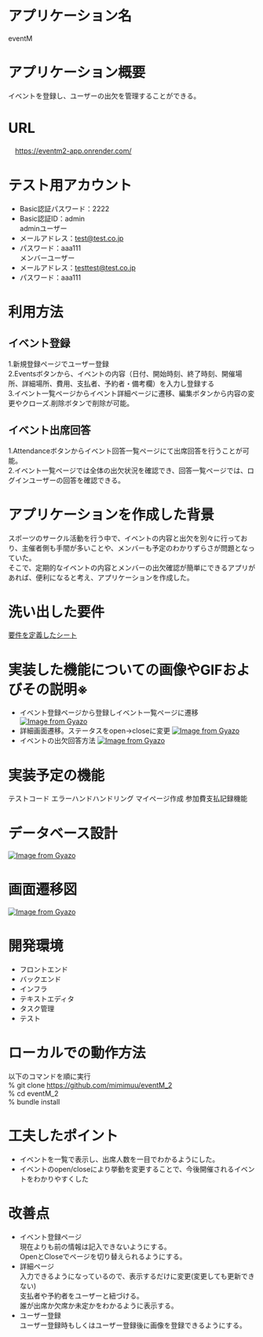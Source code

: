 # アプリケーション名
  eventM
# アプリケーション概要
  イベントを登録し、ユーザーの出欠を管理することができる。
# URL
　https://eventm2-app.onrender.com/
# テスト用アカウント
- Basic認証パスワード：2222
- Basic認証ID：admin  
adminユーザー
- メールアドレス：test@test.co.jp
- パスワード：aaa111  
メンバーユーザー
- メールアドレス：testtest@test.co.jp
- パスワード：aaa111
# 利用方法
## イベント登録
  1.新規登録ページでユーザー登録  
  2.Eventsボタンから、イベントの内容（日付、開始時刻、終了時刻、開催場所、詳細場所、費用、支払者、予約者・備考欄）を入力し登録する  
  3.イベント一覧ページからイベント詳細ページに遷移、編集ボタンから内容の変更やクローズ.削除ボタンで削除が可能。
## イベント出席回答
  1.Attendanceボタンからイベント回答一覧ページにて出席回答を行うことが可能。  
  2.イベント一覧ページでは全体の出欠状況を確認でき、回答一覧ページでは、ログインユーザーの回答を確認できる。

# アプリケーションを作成した背景
  スポーツのサークル活動を行う中で、イベントの内容と出欠を別々に行っており、主催者側も手間が多いことや、メンバーも予定のわかりずらさが問題となっていた。  
  そこで、定期的なイベントの内容とメンバーの出欠確認が簡単にできるアプリがあれば、便利になると考え、アプリケーションを作成した。

# 洗い出した要件
[要件を定義したシート](https://docs.google.com/spreadsheets/d/1jDldxo3UNluvYhCb8ghGcpVkfilnMr7Wvihby4175KQ/edit#gid=982722306)

# 実装した機能についての画像やGIFおよびその説明※
- イベント登録ページから登録しイベント一覧ページに遷移
[![Image from Gyazo](https://i.gyazo.com/f097914131154beccd2c529e22d7d4d6.gif)](https://gyazo.com/f097914131154beccd2c529e22d7d4d6)
- 詳細画面遷移。ステータスをopen→closeに変更
[![Image from Gyazo](https://i.gyazo.com/1380fd2cf17a24f65d070e63a0a7303c.gif)](https://gyazo.com/1380fd2cf17a24f65d070e63a0a7303c)
- イベントの出欠回答方法
[![Image from Gyazo](https://i.gyazo.com/acbcf937cc53714d2004346e51aa44c5.gif)](https://gyazo.com/acbcf937cc53714d2004346e51aa44c5)

# 実装予定の機能
テストコード
エラーハンドハンドリング
マイページ作成
参加費支払記録機能

# データベース設計
[![Image from Gyazo](https://i.gyazo.com/08b69bf285b6b009b76a239b6a863c4c.png)](https://gyazo.com/08b69bf285b6b009b76a239b6a863c4c)

# 画面遷移図
[![Image from Gyazo](https://i.gyazo.com/a71a34ad942b4b1d1f8e44c48fd322fa.png)](https://gyazo.com/a71a34ad942b4b1d1f8e44c48fd322fa)

# 開発環境
- フロントエンド
- バックエンド
- インフラ
- テキストエディタ
- タスク管理
- テスト

# ローカルでの動作方法
以下のコマンドを順に実行  
% git clone https://github.com/mimimuu/eventM_2  
% cd eventM_2  
% bundle install  


# 工夫したポイント
- イベントを一覧で表示し、出席人数を一目でわかるようにした。
- イベントのopen/closeにより挙動を変更することで、今後開催されるイベントをわかりやすくした
# 改善点  
- イベント登録ページ  
現在よりも前の情報は記入できないようにする。  
OpenとCloseでページを切り替えられるようにする。  
- 詳細ページ  
入力できるようになっているので、表示するだけに変更(変更しても更新できない)  
支払者や予約者をユーザーと紐づける。  
誰が出席か欠席か未定かをわかるように表示する。  
- ユーザー登録  
ユーザー登録時もしくはユーザー登録後に画像を登録できるようにする。
